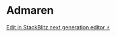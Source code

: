 # Admaren

[Edit in StackBlitz next generation editor ⚡️](https://stackblitz.com/~/github.com/sruthisuresh226/Admaren)